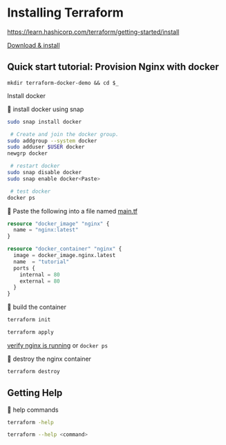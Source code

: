 # Installing Terraform

https://learn.hashicorp.com/terraform/getting-started/install

[Download & install](https://www.terraform.io/downloads.html)

## Quick start tutorial: Provision Nginx with docker

    mkdir terraform-docker-demo && cd $_

Install docker

:ship: install docker using snap
```bash
sudo snap install docker

 # Create and join the docker group.
sudo addgroup --system docker
sudo adduser $USER docker
newgrp docker

 # restart docker
sudo snap disable docker
sudo snap enable docker<Paste>

 # test docker
docker ps
```

:ship: Paste the following into a file named [main.tf](code.terraform.docker.demo/main.tf)
```terraform
resource "docker_image" "nginx" {
  name = "nginx:latest"
}

resource "docker_container" "nginx" {
  image = docker_image.nginx.latest
  name  = "tutorial"
  ports {
    internal = 80
    external = 80
  }
}
```

:ship: build the container
```bash
terraform init

terraform apply
```

[verify nginx is running](http://localhost) or `docker ps`

:ship: destroy the nginx container 
```bash
terraform destroy
```

## Getting Help

:ship: help commands
```bash
terraform -help

terraform --help <command>
```
